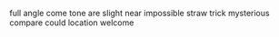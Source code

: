 full angle come tone are slight near impossible straw trick mysterious compare could location welcome